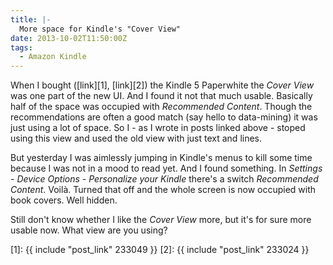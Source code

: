 ```yaml
---
title: |-
  More space for Kindle's "Cover View"
date: 2013-10-02T11:50:00Z
tags:
  - Amazon Kindle
---
```

When I bought ([link][1], [link][2]) the Kindle 5 Paperwhite the _Cover View_ was one part of the new UI. And I found it not that much usable. Basically half of the space was occupied with _Recommended Content_. Though the recommendations are often a good match (say hello to data-mining) it was just using a lot of space. So I - as I wrote in posts linked above - stoped using this view and used the old view with just text and lines.

<!-- excerpt -->

But yesterday I was aimlessly jumping in Kindle's menus to kill some time because I was not in a mood to read yet. And I found something. In _Settings_ - _Device Options_ - _Personalize your Kindle_ there's a switch _Recommended Content_. Voilà. Turned that off and the whole screen is now occupied with book covers. Well hidden.

Still don't know whether I like the _Cover View_ more, but it's for sure more usable now. What view are you using?

[1]: {{ include "post_link" 233049 }}
[2]: {{ include "post_link" 233024 }}